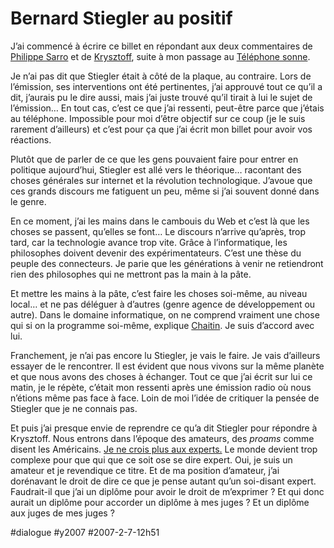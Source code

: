 # Bernard Stiegler au positif

J’ai commencé à écrire ce billet en répondant aux deux commentaires de [Philippe Sarro](le-telephone-sonne/#comment-9534.md) et de [Krysztoff](le-telephone-sonne/#comment-9536.md), suite à mon passage au [Téléphone sonne](le-telephone-sonne.md).

Je n’ai pas dit que Stiegler était à côté de la plaque, au contraire. Lors de l’émission, ses interventions ont été pertinentes, j’ai approuvé tout ce qu’il a dit, j’aurais pu le dire aussi, mais j’ai juste trouvé qu’il tirait à lui le sujet de l’émission… En tout cas, c’est ce que j’ai ressenti, peut-être parce que j’étais au téléphone. Impossible pour moi d’être objectif sur ce coup (je le suis rarement d’ailleurs) et c’est pour ça que j’ai écrit mon billet pour avoir vos réactions.

Plutôt que de parler de ce que les gens pouvaient faire pour entrer en politique aujourd’hui, Stiegler est allé vers le théorique… racontant des choses générales sur internet et la révolution technologique. J’avoue que ces grands discours me fatiguent un peu, même si j’ai souvent donné dans le genre.

En ce moment, j’ai les mains dans le cambouis du Web et c’est là que les choses se passent, qu’elles se font… Le discours n’arrive qu’après, trop tard, car la technologie avance trop vite. Grâce à l’informatique, les philosophes doivent devenir des expérimentateurs. C’est une thèse du peuple des connecteurs. Je parie que les générations à venir ne retiendront rien des philosophes qui ne mettront pas la main à la pâte.

Et mettre les mains à la pâte, c’est faire les choses soi-même, au niveau local… et ne pas déléguer à d’autres (genre agence de développement ou autre). Dans le domaine informatique, on ne comprend vraiment une chose qui si on la programme soi-même, explique [Chaitin](../../2006/3/jupp-vs-chaitin.md). Je suis d’accord avec lui.

Franchement, je n’ai pas encore lu Stiegler, je vais le faire. Je vais d’ailleurs essayer de le rencontrer. Il est évident que nous vivons sur la même planète et que nous avons des choses à échanger. Tout ce que j’ai écrit sur lui ce matin, je le répète, c’était mon ressenti après une émission radio où nous n’étions même pas face à face. Loin de moi l’idée de critiquer la pensée de Stiegler que je ne connais pas.

Et puis j’ai presque envie de reprendre ce qu’a dit Stiegler pour répondre à Krysztoff. Nous entrons dans l’époque des amateurs, des *proams* comme disent les Américains. [Je ne crois plus aux experts.](../../2006/6/mais-qui-nomme-les-experts.md) Le monde devient trop complexe pour que qui que ce soit ose se dire expert. Oui, je suis un amateur et je revendique ce titre. Et de ma position d’amateur, j’ai dorénavant le droit de dire ce que je pense autant qu’un soi-disant expert. Faudrait-il que j’ai un diplôme pour avoir le droit de m’exprimer ? Et qui donc aurait un diplôme pour accorder un diplôme à mes juges ? Et un diplôme aux juges de mes juges ?

#dialogue #y2007 #2007-2-7-12h51
